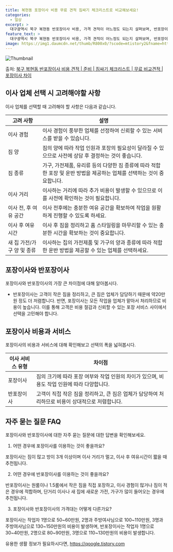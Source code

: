 ```yaml
---
title: 복현동 포장이사 비용 무료 견적 짐싸기 체크리스트로 비교해보세요!
categories:
  - 일상
excerpt: >
  대구광역시 북구 복현동 반포장이사 비용, 가격 견적이 어느정도 되는지 살펴보며, 반포장이사를 준비함에 있어 짐싸기 준비 체크리스트가 무엇인지 보겠습니다. 마지막으로 포장이사와 차이점을 통해 무료 비교견적으로 어떤 것이 더 합리적인 선택인지 공유 드립니다.북구 복현동 포장이사 견적 샘플 보기 👈 클릭북구 복현동 포장이사 가격 살펴보기 👈 클릭북구 복현동 반포장이사 평균 이사 비용평수북구 복현동 평균 이사 비용원룸 이사9평 이하 (1톤)30만원~투룸/쓰리룸 이사16평 ~ 20평 (2.5톤)80만원~쓰리룸 이사21평 (5톤) ~110만원~우리집 무료 이사견적 받기 👈 클릭포장 vs 반포장: 가장 큰 차이점이사 방식에 따른 포장과 반포장의 가장 큰 차이점은 작업 범위입니다.반포장이사는 고객이 작은 짐을 정..
feature_text: >
  대구광역시 북구 복현동 반포장이사 비용, 가격 견적이 어느정도 되는지 살펴보며, 반포장이사를 준비함에 있어 짐싸기 준비 체크리스트가 무엇인지 보겠습니다. 마지막으로 포장이사와 차이점을 통해 무료 비교견적으로 어떤 것이 더 합리적인 선택인지 공유 드립니다.북구 복현동 포장이사 견적 샘플 보기 👈 클릭북구 복현동 포장이사 가격 살펴보기 👈 클릭북구 복현동 반포장이사 평균 이사 비용평수북구 복현동 평균 이사 비용원룸 이사9평 이하 (1톤)30만원~투룸/쓰리룸 이사16평 ~ 20평 (2.5톤)80만원~쓰리룸 이사21평 (5톤) ~110만원~우리집 무료 이사견적 받기 👈 클릭포장 vs 반포장: 가장 큰 차이점이사 방식에 따른 포장과 반포장의 가장 큰 차이점은 작업 범위입니다.반포장이사는 고객이 작은 짐을 정..
image: https://img1.daumcdn.net/thumb/R800x0/?scode=mtistory2&fname=https%3A%2F%2Fblog.kakaocdn.net%2Fdn%2FVw8AC%2FbtsHd7CEEu7%2FwOnhptSAzVVFHZWoulgvd0%2Fimg.webp
---
```


![Thumbnail](https://img1.daumcdn.net/thumb/R800x0/?scode=mtistory2&fname=https%3A%2F%2Fblog.kakaocdn.net%2Fdn%2FVw8AC%2FbtsHd7CEEu7%2FwOnhptSAzVVFHZWoulgvd0%2Fimg.webp)

<p>출처: <a href="https://qoogle.tistory.com/9617" rel="dofollow">북구 복현동 반포장이사 비용 견적 | 준비 | 짐싸기 체크리스트 | 무료 비교견적 | 포장이사 차이</a> </p>

## 이사 업체 선택 시 고려해야할 사항

이사 업체를 선택할 때 고려해야 할 사항은 다음과 같습니다.

고려 사항 | 설명  
---|---  
이사 경험 | 이사 경험이 풍부한 업체를 선정하여 신뢰할 수 있는 서비스를 받을 수 있습니다.  
짐 양 | 짐의 양에 따라 작업 인원과 포장의 필요성이 달라질 수 있으므로 사전에 상담 후 결정하는 것이 좋습니다.  
짐 종류 | 가구, 가전제품, 유리류 등의 다양한 짐 종류에 따라 적합한 포장 및 운반 방법을 제공하는 업체를 선택하는 것이 중요합니다.  
이사 거리 | 이사하는 거리에 따라 추가 비용이 발생할 수 있으므로 이를 사전에 확인하는 것이 필요합니다.  
이사 전, 후 여유 공간 | 이사 전후에는 충분한 여유 공간을 확보하여 작업을 원활하게 진행할 수 있도록 하세요.  
이사 후 여유 시간 | 이사 후 짐을 정리하고 홈 스타일링을 마무리할 수 있는 충분한 시간을 확보하는 것이 중요합니다.  
새 집 가전/가구 양 및 종류 | 이사하는 집의 가전제품 및 가구의 양과 종류에 따라 적합한 운반 방법을 제공할 수 있는 업체를 선택하세요.  
  
## 포장이사와 반포장이사

포장이사와 반포장이사의 가장 큰 차이점에 대해 알아봅시다.

  * 반포장이사는 고객이 작은 짐을 정리하고, 큰 짐은 업체가 담당하기 때문에 약20만원 정도 더 저렴합니다. 반면, 포장이사는 모든 작업을 업체가 맡아서 처리하므로 비용이 높습니다. 이를 통해 고객은 비용 절감과 신뢰할 수 있는 포장 서비스 사이에서 선택을 고민해야 합니다.

## 포장이사 비용과 서비스

포장이사의 비용과 서비스에 대해 확인해보고 선택의 폭을 넓혀봅시다.

이사 서비스 유형 | 차이점  
---|---  
포장이사 | 짐의 크기에 따라 포장 여부와 작업 인원의 차이가 있으며, 비용도 작업 인원에 따라 다양합니다.  
반포장이사 | 고객이 직접 작은 짐을 정리하고, 큰 짐은 업체가 담당하여 처리하므로 비용이 상대적으로 저렴합니다.  
  
## 자주 묻는 질문 FAQ

포장이사와 반포장이사에 대한 자주 묻는 질문에 대한 답변을 확인해보세요.

  1. 어떤 경우에 포장이사를 이용하는 것이 좋을까요?

포장이사는 짐이 많고 방이 3개 이상이며 이사 거리가 멀고, 이사 후 여유시간이 짧을 때 추천됩니다.

  2. 어떤 경우에 반포장이사를 이용하는 것이 좋을까요?

반포장이사는 원룸이나 1.5룸에서 작은 짐을 직접 포장하고, 이사 경험이 많거나 짐이 적은 경우에 적합하며, 단거리 이사나 새 집에 새로운
가전, 가구가 많이 들어오는 경우에 추천됩니다.

  3. 포장이사와 반포장이사의 가격대는 어떻게 다른가요?

포장이사는 작업자 1명으로 50~60만원, 2명과 주방여사님으로 100~110만원, 3명과 주방여사님으로 130~150만원의 비용이
발생하며, 반포장이사는 작업자 1명으로 30~40만원, 2명으로 80~90만원, 3명으로 110~130만원의 비용이 발생합니다.

 

유용한 생활 정보가 필요하시다면, <a href="https://qoogle.tistory.com" rel="dofollow">https://qoogle.tistory.com</a>


